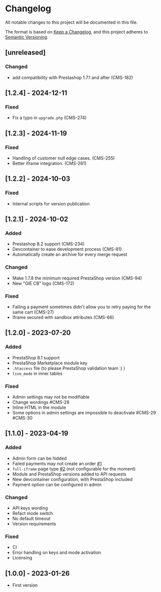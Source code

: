 # Changelog
All notable changes to this project will be documented in this file.

The format is based on [Keep a Changelog](https://keepachangelog.com/en/1.0.0/),
and this project adheres to [Semantic Versioning](https://semver.org/spec/v2.0.0.html).

## [unreleased]

### Changed
- add compatibility with Prestashop 1.7.1 and after (CMS-182)

## [1.2.4] - 2024-12-11

### Fixed
- Fix a typo in `upgrade.php` (CMS-274)

## [1.2.3] - 2024-11-19

### Fixed
- Handling of customer null edge cases. (CMS-255)
- Better iframe integration. (CMS-261)

## [1.2.2] - 2024-10-03

### Fixed
- Internal scripts for version publication


## [1.2.1] - 2024-10-02

### Added
- Prestashop 8.2 support (CMS-234)
- Devcontainer to ease development process (CMS-81)
- Automatically create an archive for every merge request

### Changed
- Make 1.7.8 the minimum required PrestaShop version (CMS-94)
- New "GIE CB" logo (CMS-172)

### Fixed
- Failing a payment sometimes didn't allow you to retry paying for the same cart (CMS-27)
- Iframe secured with sandbox attributes (CMS-66)


## [1.2.0] - 2023-07-20

### Added
- PrestaShop 8.1 support
- PrestaShop Marketplace module key
- `.htaccess` file (to please PrestaShop validation team :) )
- `live_mode` in inner tables

### Fixed
- Admin settings may not be modifiable
- Change wordings #CMS-28
- Inline HTML in the module
- Some options in admin settings are impossible to deactivate #CMS-29 #CMS-30


## [1.1.0] - 2023-04-19

### Added
- Admin form can be hidded
- Failed payments may not create an order [#1](https://gitlab.com/wearestancer/cms/prestashop/-/issues/1)
- `full-iframe` page type [#2](https://gitlab.com/wearestancer/cms/prestashop/-/issues/2) (not configurable for the moment)
- Module and PrestaShop versions added to API requests
- New devcontainer configuration, with PrestaShop included
- Payment option can be configured in admin

### Changed
- API keys wording
- Refact mode switch
- No default timeout
- Version requirements

### Fixed
- CI
- Error handling on keys and mode activation
- Licensing


## [1.0.0] - 2023-01-26
- First version
